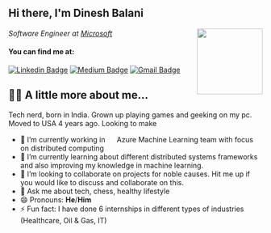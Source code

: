 ## Hi there, I'm Dinesh Balani 
<img align='right' src="https://media.giphy.com/media/M9gbBd9nbDrOTu1Mqx/giphy.gif" width="130">
<p><em>Software Engineer at <a href="http://www.microsoft.com">Microsoft</a> <img src="https://cdn-icons-png.flaticon.com/512/732/732221.png" width="15"> 
</em></p>

#### You can find me at:

[![Linkedin Badge](https://img.shields.io/badge/-balanidinesh-blue?style=flat-square&logo=Linkedin&logoColor=white&link=https://www.linkedin.com/in/balanidinesh/)](https://www.linkedin.com/in/balanidinesh/)
[![Medium Badge](https://img.shields.io/badge/-@dineshbalani-03a57a?style=flat-square&labelColor=000000&logo=Medium&link=https://medium.com/@dineshbalani)](https://medium.com/@dineshbalani)
[![Gmail Badge](https://img.shields.io/badge/-dnshb92@gmail.com-c14438?style=flat-square&logo=Gmail&logoColor=white&link=mailto:dnshb92@gmail.com)](mailto:dnshb92@gmail.com)

## 👨‍💻 A little more about me...  
Tech nerd, born in India. Grown up playing games and geeking on my pc. Moved to USA 4 years ago. Looking to make  

- 🔭 I’m currently working in <img href = "https://docs.microsoft.com/en-us/azure/machine-learning" src="https://miro.medium.com/max/750/0*jp2Q4PTmFPCek02g" width="15"> Azure Machine Learning team with focus on distributed computing
- 🌱 I’m currently learning about different distributed systems frameworks and also improving my knowledge in machine learning.
- 👯 I’m looking to collaborate on projects for noble causes. Hit me up if you would like to discuss and collaborate on this.
- 💬 Ask me about tech, chess, healthy lifestyle
- 😄 Pronouns: **He**/**Him**
- ⚡ Fun fact: I have done 6 internships in different types of industries (Healthcare, Oil & Gas, IT)  

<!--
**dineshbalani/dineshbalani** is a ✨ _special_ ✨ repository because its `README.md` (this file) appears on your GitHub profile.

Here are some ideas to get you started:

- 🔭 I’m currently working on ...
- 🌱 I’m currently learning ...
- 👯 I’m looking to collaborate on ...
- 🤔 I’m looking for help with ...
- 💬 Ask me about ...
- 📫 How to reach me: ...
- 😄 Pronouns: ...
- ⚡ Fun fact: ...
-->
